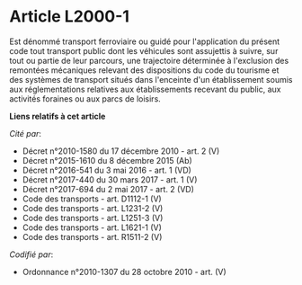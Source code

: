 # Article L2000-1

Est dénommé transport ferroviaire ou guidé pour l'application du présent code tout transport public dont les véhicules sont
assujettis à suivre, sur tout ou partie de leur parcours, une trajectoire déterminée à l'exclusion des remontées mécaniques
relevant des dispositions du code du tourisme et des systèmes de transport situés dans l'enceinte d'un établissement soumis
aux réglementations relatives aux établissements recevant du public, aux activités foraines ou aux parcs de loisirs.

**Liens relatifs à cet article**

_Cité par_:

  - Décret n°2010-1580 du 17 décembre 2010 - art. 2 (V)
  - Décret n°2015-1610 du 8 décembre 2015 (Ab)
  - Décret n°2016-541 du 3 mai 2016 - art. 1 (VD)
  - Décret n°2017-440 du 30 mars 2017 - art. 1 (V)
  - Décret n°2017-694 du 2 mai 2017 - art. 2 (VD)
  - Code des transports - art. D1112-1 (V)
  - Code des transports - art. L1231-2 (V)
  - Code des transports - art. L1251-3 (V)
  - Code des transports - art. L1621-1 (V)
  - Code des transports - art. R1511-2 (V)

_Codifié par_:

  - Ordonnance n°2010-1307 du 28 octobre 2010 - art. (V)
